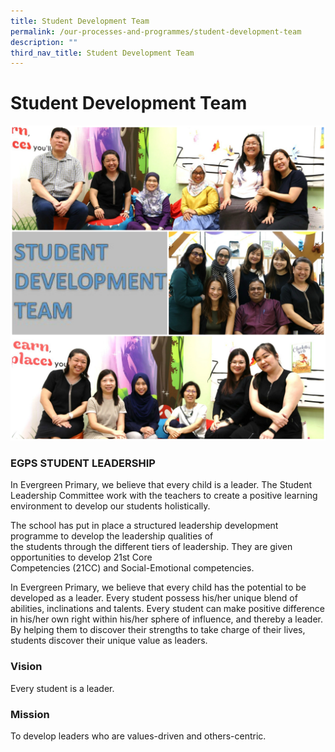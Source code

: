 ```yaml
---
title: Student Development Team
permalink: /our-processes-and-programmes/student-development-team
description: ""
third_nav_title: Student Development Team
---
```

# **Student Development Team**

![](/images/SDT%20TEAM.jpg)

### EGPS STUDENT LEADERSHIP 

In Evergreen Primary, we believe that every child is a leader. The Student Leadership Committee work with the teachers to create a positive learning environment to develop our students holistically.   
  
The school has put in place a structured leadership development programme to develop the leadership qualities of  
the students through the different tiers of leadership. They are given opportunities to develop 21st Core  
Competencies (21CC) and Social-Emotional competencies.   
  
In Evergreen Primary, we believe that every child has the potential to be developed as a leader. Every student possess his/her unique blend of abilities, inclinations and talents. Every student can make positive difference in his/her own right within his/her sphere of influence, and thereby a leader. By helping them to discover their strengths to take charge of their lives, students discover their unique value as leaders.  
  

### Vision

Every student is a leader.  

### Mission

To develop leaders who are values-driven and others-centric.